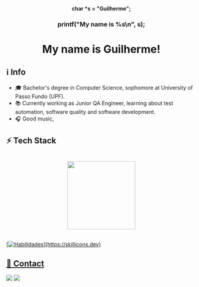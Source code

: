 <div align="center">
    <h4>char *s = "Guilherme";</h4><h3>printf("My name is %s\n", s);</h3> 
    <h1>My name is Guilherme!</h1>
</div>

## ℹ Info    
- 🎓 Bachelor's degree in Computer Science, sophomore at University of Passo Fundo (UPF).
- 📚 Currently working as Junior QA Engineer, learning about test automation, software quality and software development.
- 🎧 Good music,


## ⚡ Tech Stack
<br>
 <div align="center">
    <a href="https://github.com/guilhermesvm">
    <img loading="lazy" height="180em" src="https://github-readme-stats.vercel.app/api/top-langs/?username=guilhermesvm&layout=compact&langs_count=7&theme=dracula"/>
  
</div>
<br>

[![Habilidades](https://skillicons.dev/icons?i=html,css,javascript,py,java,eclipse,cpp,c,postgresql,git,gherkin,selenium,)](https://skillicons.dev)

## 💬 Contact
<a href="https://www.linkedin.com/in/guilhermesvmachado/" target="_blank"><img src="https://img.shields.io/badge/-LinkedIn-%230077B5?style=for-the-badge&logo=linkedin&logoColor=white" target="_blank"></a>
<a href = "mailto:guilhermesvmachado@gmail.com"><img src="https://img.shields.io/badge/-Gmail-%23333?style=for-the-badge&logo=gmail&logoColor=white" target="_blank"></a>
</div>
